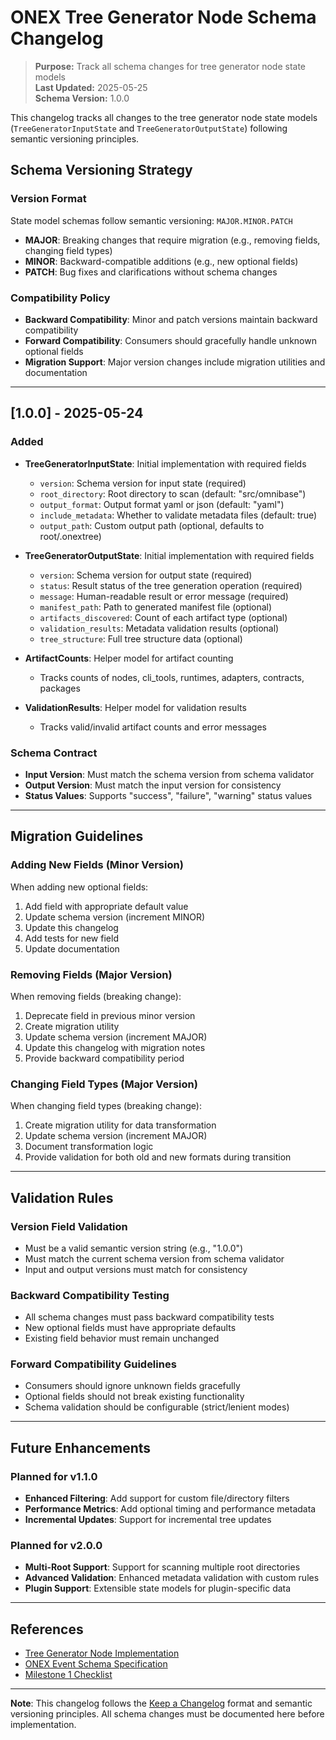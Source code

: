 <!-- === OmniNode:Metadata ===
metadata_version: 0.1.0
protocol_version: 1.1.0
owner: OmniNode Team
copyright: OmniNode Team
schema_version: 1.1.0
name: CHANGELOG.md
version: 1.0.0
uuid: f4183f6d-2ee4-4e2c-b58f-1cc7cecbaa80
author: OmniNode Team
created_at: 2025-05-28T12:40:27.545999
last_modified_at: 2025-05-28T17:20:04.204599
description: Stamped by ONEX
state_contract: state_contract://default
lifecycle: active
hash: 9fa9efaba6df79233ef43f36488396c1a868a64a82060ebb22eead6a26585b20
entrypoint: python@CHANGELOG.md
runtime_language_hint: python>=3.11
namespace: omnibase.stamped.CHANGELOG
meta_type: tool
<!-- === /OmniNode:Metadata === -->


# ONEX Tree Generator Node Schema Changelog

> **Purpose:** Track all schema changes for tree generator node state models  
> **Last Updated:** 2025-05-25  
> **Schema Version:** 1.0.0

This changelog tracks all changes to the tree generator node state models (`TreeGeneratorInputState` and `TreeGeneratorOutputState`) following semantic versioning principles.

## Schema Versioning Strategy

### Version Format
State model schemas follow semantic versioning: `MAJOR.MINOR.PATCH`

- **MAJOR**: Breaking changes that require migration (e.g., removing fields, changing field types)
- **MINOR**: Backward-compatible additions (e.g., new optional fields)
- **PATCH**: Bug fixes and clarifications without schema changes

### Compatibility Policy
- **Backward Compatibility**: Minor and patch versions maintain backward compatibility
- **Forward Compatibility**: Consumers should gracefully handle unknown optional fields
- **Migration Support**: Major version changes include migration utilities and documentation

---

## [1.0.0] - 2025-05-24

### Added
- **TreeGeneratorInputState**: Initial implementation with required fields
  - `version`: Schema version for input state (required)
  - `root_directory`: Root directory to scan (default: "src/omnibase")
  - `output_format`: Output format yaml or json (default: "yaml")
  - `include_metadata`: Whether to validate metadata files (default: true)
  - `output_path`: Custom output path (optional, defaults to root/.onextree)

- **TreeGeneratorOutputState**: Initial implementation with required fields
  - `version`: Schema version for output state (required)
  - `status`: Result status of the tree generation operation (required)
  - `message`: Human-readable result or error message (required)
  - `manifest_path`: Path to generated manifest file (optional)
  - `artifacts_discovered`: Count of each artifact type (optional)
  - `validation_results`: Metadata validation results (optional)
  - `tree_structure`: Full tree structure data (optional)

- **ArtifactCounts**: Helper model for artifact counting
  - Tracks counts of nodes, cli_tools, runtimes, adapters, contracts, packages

- **ValidationResults**: Helper model for validation results
  - Tracks valid/invalid artifact counts and error messages

### Schema Contract
- **Input Version**: Must match the schema version from schema validator
- **Output Version**: Must match the input version for consistency
- **Status Values**: Supports "success", "failure", "warning" status values

---

## Migration Guidelines

### Adding New Fields (Minor Version)
When adding new optional fields:

1. Add field with appropriate default value
2. Update schema version (increment MINOR)
3. Update this changelog
4. Add tests for new field
5. Update documentation

### Removing Fields (Major Version)
When removing fields (breaking change):

1. Deprecate field in previous minor version
2. Create migration utility
3. Update schema version (increment MAJOR)
4. Update this changelog with migration notes
5. Provide backward compatibility period

### Changing Field Types (Major Version)
When changing field types (breaking change):

1. Create migration utility for data transformation
2. Update schema version (increment MAJOR)
3. Document transformation logic
4. Provide validation for both old and new formats during transition

---

## Validation Rules

### Version Field Validation
- Must be a valid semantic version string (e.g., "1.0.0")
- Must match the current schema version from schema validator
- Input and output versions must match for consistency

### Backward Compatibility Testing
- All schema changes must pass backward compatibility tests
- New optional fields must have appropriate defaults
- Existing field behavior must remain unchanged

### Forward Compatibility Guidelines
- Consumers should ignore unknown fields gracefully
- Optional fields should not break existing functionality
- Schema validation should be configurable (strict/lenient modes)

---

## Future Enhancements

### Planned for v1.1.0
- **Enhanced Filtering**: Add support for custom file/directory filters
- **Performance Metrics**: Add optional timing and performance metadata
- **Incremental Updates**: Support for incremental tree updates

### Planned for v2.0.0
- **Multi-Root Support**: Support for scanning multiple root directories
- **Advanced Validation**: Enhanced metadata validation with custom rules
- **Plugin Support**: Extensible state models for plugin-specific data

---

## References

- [Tree Generator Node Implementation](v1_0_0/node.py)
- [ONEX Event Schema Specification](../../docs/protocol/onex_event_schema.md)
- [Milestone 1 Checklist](../../docs/milestones/milestone_1_checklist.md)

---

**Note**: This changelog follows the [Keep a Changelog](https://keepachangelog.com/en/1.0.0/) format and semantic versioning principles. All schema changes must be documented here before implementation.
